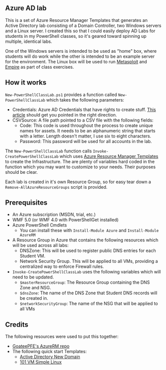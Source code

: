## Azure AD lab
This is a set of Azure Resource Manager Templates that generates an Active Directory lab consisting of a Domain Controller, two Windows servers and a Linux server. I created this so that I could easily deploy AD Labs for students in my PowerShell classes, so it's geared toward spinning up multiple, identical labs. 

One of the Windows servers is intended to be used as "home" box, where students will do work while the other is intended to be an example server for the environment. The Linux box will be used to run [Metasploit](https://www.metasploit.com/) and [Empire](https://github.com/adaptivethreat/Empire) as part of class exercises.

## How it works
`New-PowerShellClassLab.ps1` provides a function called `New-PowerShellClassLab` which takes the following parameters:
* Credentials: Azure AD Credentials that have rights to create stuff. [This article](https://blogs.technet.microsoft.com/orchestrator/2016/06/06/how-to-setup-and-configure-microsoft-azure-automation-runbooks/) should get you pointed in the right direction.
* CSVSource: A file path pointed to a CSV file with the following fields:
    - Code: This code is used throughout the process to create unique names for assets. It needs to be an alphanumeric string that starts with a letter. Length doesn't matter, I use six to eight characters.
    - Password: This password will be used for all accounts in the lab.

The `New-PowerShellClassLab` function calls `Invoke-CreatePowerShellClassLab` which uses [Azure Resource Manager Templates](https://azure.microsoft.com/en-us/documentation/articles/resource-group-authoring-templates/) to create the Infrastructure. The are plenty of variables hard coded in the function which you may want to customize to your needs. Their purposes should be clear.

Each lab is created in it's own Resource Group, so for easy tear down a `Remove-AllAzureResourceGroups` script is provided.

## Prerequisites
* An Azure subscription (MSDN, trial, etc.)
* WMF 5.0 (or WMF 4.0 with PowerShellGet installed)
* Azure PowerShell Cmdlets
    - You can install these with `Install-Module Azure` and `Install-Module AzureRM`
* A Resource Group in Azure that contains the following resources which will be used across all labs:
    - DNSZone: This will be used to register public DNS entries for each Student VM. 
    - Network Security Group. This will be applied to all VMs, providing a centralized way to enforce Firewall rules.
* `Invoke-CreatePowerShellClassLab` uses the following variables which will need to be updated.
    - `$masterResourceGroup`: The Resource Group containing the DNS Zone and NSG.
    - `$dnsZone`: The name of the DNS Zone that Student DNS records will be created in.
    - `$networkSecurityGroup`: The name of the NSG that will be applied to all VMs

## Credits
The following resources were used to put this together:

* [GoateePFE's AzureRM repo](https://github.com/GoateePFE/AzureRM/tree/master/active-directory-new-domain-with-data)
* The following quick start Templates:
    - [Active Directory New Domain](https://github.com/GoateePFE/AzureRM/tree/master/active-directory-new-domain-with-data)
    - [101 VM Simple Linux](https://github.com/Azure/azure-quickstart-templates/tree/master/101-vm-simple-linux)
    